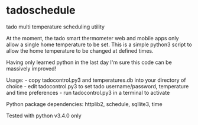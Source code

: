 tadoschedule
============

tado multi temperature scheduling utility

At the moment, the tado smart thermometer web and mobile apps only allow a single home temperature to be set.  This is a simple python3 script to allow the home temperature to be changed at defined times.

Having only learned python in the last day I'm sure this code can be massively improved!

Usage:  - copy tadocontrol.py3 and temperatures.db into your directory of choice
            - edit tadocontrol.py3 to set tado username/password, temperature and time preferences
            - run tadocontrol.py3 in a terminal to activate

Python package dependencies: httplib2, schedule, sqllite3, time

Tested with python v3.4.0 only
